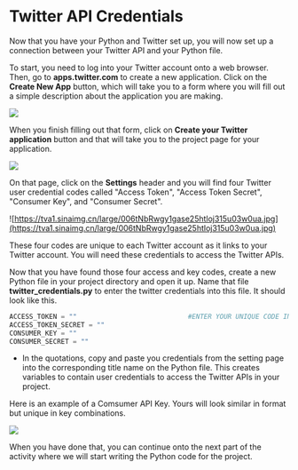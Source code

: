 # Twitter API Credentials

Now that you have your Python and Twitter set up, you will now set up a connection between your Twitter API and your Python file.

To start, you need to log into your Twitter account onto a web browser. Then, go to **apps.twitter.com** to create a new application. Click on the **Create New App** button, which will take you to a form where you will fill out a simple description about the application you are making.

![](https://tva1.sinaimg.cn/large/006tNbRwgy1gavqcbh6aqj31jk082ad4.jpg)

When you finish filling out that form, click on **Create your Twitter application** button and that will take you to the project page for your application.

![](https://tva1.sinaimg.cn/large/006tNbRwgy1gavqcjdsqej31cx0u0dyg.jpg)

On that page, click on the **Settings** header and you will find four Twitter user credential codes called "Access Token", "Access Token Secret", "Consumer Key", and "Consumer Secret".

![https://tva1.sinaimg.cn/large/006tNbRwgy1gase25htloj315u03w0ua.jpg](https://tva1.sinaimg.cn/large/006tNbRwgy1gase25htloj315u03w0ua.jpg)

These four codes are unique to each Twitter account as it links to your Twitter account. You will need these credentials to access the Twitter APIs.

Now that you have found those four access and key codes, create a new Python file in your project directory and open it up. Name that file **twitter\_credentials.py** to enter the twitter credentials into this file. It should look like this.

```python
ACCESS_TOKEN = ""                            #ENTER YOUR UNIQUE CODE IN BETWEEN THE QUOTATION
ACCESS_TOKEN_SECRET = ""
CONSUMER_KEY = ""
CONSUMER_SECRET = ""
```

* In the quotations, copy and paste you credentials from the setting page into the corresponding title name on the Python file. This creates variables to contain user credentials to access the Twitter APIs in your project. 

Here is an example of a Comsumer API Key. Yours will look similar in format but unique in key combinations.

![](https://tva1.sinaimg.cn/large/006tNbRwgy1gavqele1cnj30r00beacf.jpg)

When you have done that, you can continue onto the next part of the activity where we will start writing the Python code for the project.

